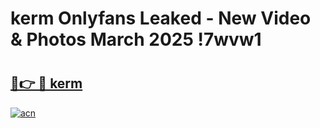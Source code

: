 # kerm Onlyfans Leaked - New Video & Photos March 2025 !7wvw1

# <h2><a href="https://22l78b.iuczelnia.edu.pl?title=kerm&ref=7wvw1">🔗👉 🔴 kerm</a></h2>

[![acn](https://github.com/user-attachments/assets/0f9c940e-d8b0-45ae-aac7-cd30a18b3e1c)](https://22l78b.iuczelnia.edu.pl?title=kerm&ref=7wvw1)

